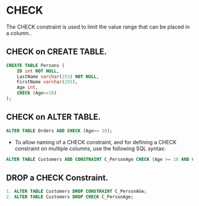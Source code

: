 # CHECK
The CHECK constraint is used to limit the value range that can be placed in a column..

## CHECK on CREATE TABLE.
```sql
CREATE TABLE Persons (
    ID int NOT NULL,
    LastName varchar(255) NOT NULL,
    FirstName varchar(255),
    Age int,
    CHECK (Age>=18)
);

```
## CHECK on ALTER TABLE.
```sql
ALTER TABLE Orders ADD CHECK (Age>= 18);

```
* To allow naming of a CHECK constraint, and for defining a CHECK constraint on multiple columns, use the following SQL syntax:
```sql
ALTER TABLE Customers ADD CONSTRAINT C_PersonAge CHECK (Age >= 18 AND City='Sandnes');

```
## DROP a CHECK Constraint.
```sql
1. ALTER TABLE Customers DROP CONSTRAINT C_PersonAGe;
2. ALTER TABLE Customers DROP CHECK C_PersonAge;
```
